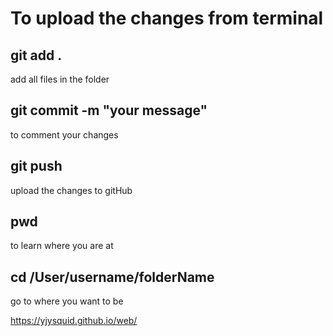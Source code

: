 # To upload the changes from terminal
## git add . 
add all files in the folder
## git commit -m "your message"
to comment your changes
## git push 
upload the changes to gitHub

## pwd
to learn where you are at
## cd /User/username/folderName
go to where you want to be

https://yjysquid.github.io/web/